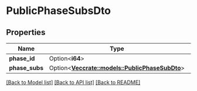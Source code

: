 # PublicPhaseSubsDto

## Properties

Name | Type | Description | Notes
------------ | ------------- | ------------- | -------------
**phase_id** | Option<**i64**> |  | [optional]
**phase_subs** | Option<[**Vec<crate::models::PublicPhaseSubDto>**](PublicPhaseSubDTO.md)> |  | [optional]

[[Back to Model list]](../README.md#documentation-for-models) [[Back to API list]](../README.md#documentation-for-api-endpoints) [[Back to README]](../README.md)


